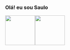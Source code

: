 ### Olá! eu sou Saulo

<div style="display:flex; flex-direction: row;">
  <img style="height: 6rem;" src="https://github-readme-stats.vercel.app/api?theme=vue-dark&&username=Saulo217">
  <img style="height: 6rem;" src="https://github-readme-stats.vercel.app/api/top-langs?theme=vue-dark&&username=Saulo217&&layout=compact">
</div>
  <!--
- 🔭 I’m currently working on ...
- 🌱 I’m currently learning ...
- 👯 I’m looking to collaborate on ...
- 🤔 I’m looking for help with ...
- 💬 Ask me about ...
- 📫 How to reach me: ...
- 😄 Pronouns: ...
- ⚡ Fun fact: ...
-->
